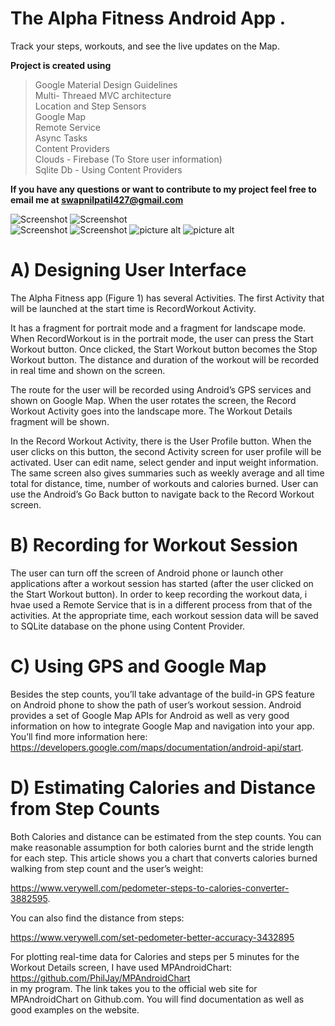 # The Alpha Fitness Android App .

Track your steps, workouts, and see the live updates on the Map.

__Project is created using__

> Google Material Design Guidelines    
> Multi- Threaed MVC architecture  
> Location and Step Sensors  
> Google Map  
> Remote Service  
> Async Tasks  
> Content Providers  
> Clouds - Firebase (To Store user information)  
> Sqlite Db - Using Content Providers

**If you have any questions or want to contribute to my project feel free to email me at
swapnilpatil427@gmail.com**  



![Screenshot](https://github.com/swapnilpatil427/AlphaFitness/blob/master/screenshots/Screenshot.png) 
![Screenshot](https://github.com/swapnilpatil427/AlphaFitness/blob/master/screenshots/Screenshot1.png)  
![Screenshot](https://github.com/swapnilpatil427/AlphaFitness/blob/master/screenshots/Screenshot2.png)
![Screenshot](https://github.com/swapnilpatil427/AlphaFitness/blob/master/screenshots/Screenshot3.png)
![picture alt](https://github.com/swapnilpatil427/AlphaFitness/blob/master/screenshots/Screenshot4.png)
![picture alt](https://github.com/swapnilpatil427/AlphaFitness/blob/master/screenshots/Screenshot5.png)

# A) Designing User Interface
The Alpha Fitness app (Figure 1) has several Activities. The first Activity that will be
launched at the start time is RecordWorkout Activity. 

It has a fragment for portrait mode and a fragment for landscape mode. When RecordWorkout is in the portrait mode, the user can press the Start Workout button. Once clicked, the Start Workout button becomes the Stop Workout button. The distance and duration of the workout will be recorded in real time and shown on the screen. 

The route for the user will be recorded using Android’s GPS
services and shown on Google Map. When the user rotates the screen, the Record Workout
Activity goes into the landscape more. The Workout Details fragment will be shown.

In the Record Workout Activity, there is the User Profile button. When the user clicks on
this button, the second Activity screen for user profile will be activated. User can edit name,
select gender and input weight information. The same screen also gives summaries such as
weekly average and all time total for distance, time, number of workouts and calories burned.
User can use the Android’s Go Back button to navigate back to the Record Workout screen.


# B) Recording for Workout Session
The user can turn off the screen of Android phone or launch other applications after a
workout session has started (after the user clicked on the Start Workout button). In order to
keep recording the workout data, i hvae used a Remote Service that is in a different
process from that of the activities. At the appropriate time, each workout session data will be
saved to SQLite database on the phone using Content Provider.

# C) Using GPS and Google Map
Besides the step counts, you’ll take advantage of the build-in GPS feature on Android phone
to show the path of user’s workout session. Android provides a set of Google Map APIs for
Android as well as very good information on how to integrate Google Map and navigation
into your app. You’ll find more information here:
https://developers.google.com/maps/documentation/android-api/start.

# D) Estimating Calories and Distance from Step Counts
Both Calories and distance can be estimated from the step counts. You can make reasonable
assumption for both calories burnt and the stride length for each step.
This article shows you
a chart that converts calories burned walking from step count and the user’s weight:

https://www.verywell.com/pedometer-steps-to-calories-converter-3882595.     

You can also find the distance from steps:  

https://www.verywell.com/set-pedometer-better-accuracy-3432895   

For plotting real-time data for Calories and steps per 5 minutes for the Workout Details
screen, I have used MPAndroidChart:  
https://github.com/PhilJay/MPAndroidChart    
in my program. The link takes you to the official web site for MPAndroidChart on Github.com.
You will find documentation as well as good examples on the website.





